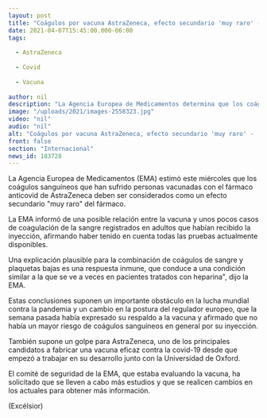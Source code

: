 ```yaml
---
layout: post
title: "Coágulos por vacuna AstraZeneca, efecto secundario 'muy raro' -  EMA"
date: 2021-04-07T15:45:00.000-06:00
tags:
  
  - AstraZeneca
  
  - Covid
  
  - Vacuna
  
author: nil
description: "La Agencia Europea de Medicamentos determina que los coágulos sanguíneos presentados en personas vacunadas con AstraZeneca deben ser considerados como un efecto secundario 'muy raro'"
image: "/uploads/2021/images-2558323.jpg"
video: "nil"
audio: "nil"
alt: "Coágulos por vacuna AstraZeneca, efecto secundario 'muy raro' -  EMA"
front: false
section: "Internacional"
news_id: 183728
---
```


La Agencia Europea de Medicamentos (EMA) estimó este miércoles que los coágulos sanguíneos que han sufrido personas vacunadas con el fármaco anticovid de AstraZeneca deben ser considerados como un efecto secundario "muy raro" del fármaco.

La EMA informó de una posible relación entre la vacuna y unos pocos casos de coagulación de la sangre registrados en adultos que habían recibido la inyección, afirmando haber tenido en cuenta todas las pruebas actualmente disponibles.

Una explicación plausible para la combinación de coágulos de sangre y plaquetas bajas es una respuesta inmune, que conduce a una condición similar a la que se ve a veces en pacientes tratados con heparina", dijo la EMA.

Estas conclusiones suponen un importante obstáculo en la lucha mundial contra la pandemia y un cambio en la postura del regulador europeo, que la semana pasada había expresado su respaldo a la vacuna y afirmado que no había un mayor riesgo de coágulos sanguíneos en general por su inyección.

También supone un golpe para AstraZeneca, uno de los principales candidatos a fabricar una vacuna eficaz contra la covid-19 desde que empezó a trabajar en su desarrollo junto con la Universidad de Oxford.

El comité de seguridad de la EMA, que estaba evaluando la vacuna, ha solicitado que se lleven a cabo más estudios y que se realicen cambios en los actuales para obtener más información.

(Excélsior)
